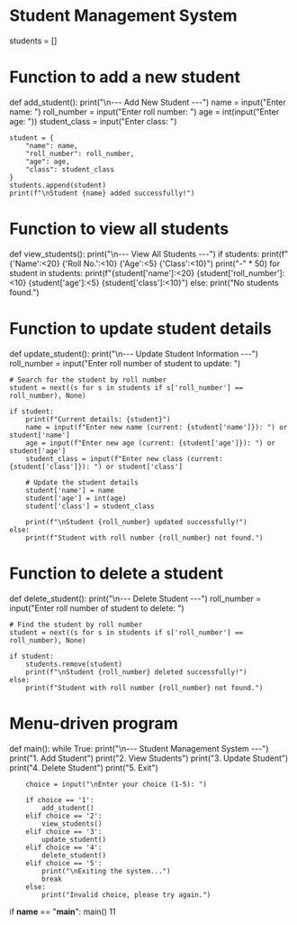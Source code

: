 # Student Management System
students = []

# Function to add a new student
def add_student():
    print("\n--- Add New Student ---")
    name = input("Enter name: ")
    roll_number = input("Enter roll number: ")
    age = int(input("Enter age: "))
    student_class = input("Enter class: ")

    student = {
        "name": name,
        "roll_number": roll_number,
        "age": age,
        "class": student_class
    }
    students.append(student)
    print(f"\nStudent {name} added successfully!")

# Function to view all students
def view_students():
    print("\n--- View All Students ---")
    if students:
        print(f"{'Name':<20} {'Roll No.':<10} {'Age':<5} {'Class':<10}")
        print("-" * 50)
        for student in students:
            print(f"{student['name']:<20} {student['roll_number']:<10} {student['age']:<5} {student['class']:<10}")
    else:
        print("No students found.")

# Function to update student details
def update_student():
    print("\n--- Update Student Information ---")
    roll_number = input("Enter roll number of student to update: ")
    
    # Search for the student by roll number
    student = next((s for s in students if s['roll_number'] == roll_number), None)

    if student:
        print(f"Current details: {student}")
        name = input(f"Enter new name (current: {student['name']}): ") or student['name']
        age = input(f"Enter new age (current: {student['age']}): ") or student['age']
        student_class = input(f"Enter new class (current: {student['class']}): ") or student['class']

        # Update the student details
        student['name'] = name
        student['age'] = int(age)
        student['class'] = student_class

        print(f"\nStudent {roll_number} updated successfully!")
    else:
        print(f"Student with roll number {roll_number} not found.")

# Function to delete a student
def delete_student():
    print("\n--- Delete Student ---")
    roll_number = input("Enter roll number of student to delete: ")
    
    # Find the student by roll number
    student = next((s for s in students if s['roll_number'] == roll_number), None)

    if student:
        students.remove(student)
        print(f"\nStudent {roll_number} deleted successfully!")
    else:
        print(f"Student with roll number {roll_number} not found.")

# Menu-driven program
def main():
    while True:
        print("\n--- Student Management System ---")
        print("1. Add Student")
        print("2. View Students")
        print("3. Update Student")
        print("4. Delete Student")
        print("5. Exit")

        choice = input("\nEnter your choice (1-5): ")

        if choice == '1':
            add_student()
        elif choice == '2':
            view_students()
        elif choice == '3':
            update_student()
        elif choice == '4':
            delete_student()
        elif choice == '5':
            print("\nExiting the system...")
            break
        else:
            print("Invalid choice, please try again.")

if __name__ == "__main__":
    main()
11
